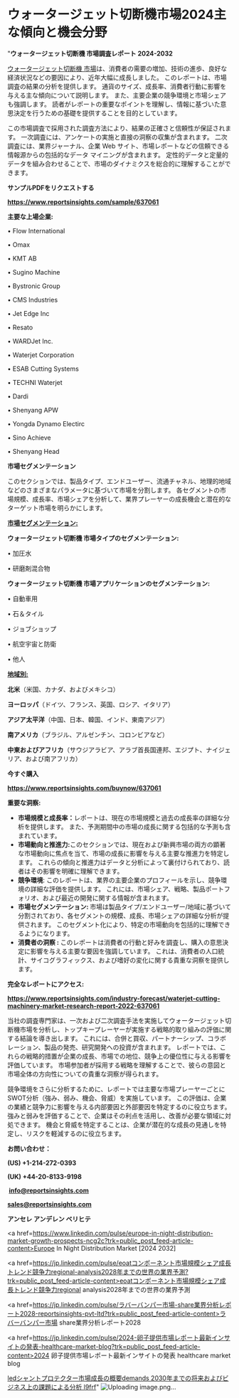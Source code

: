 # ウォータージェット切断機市場2024主な傾向と機会分野

"<strong>ウォータージェット切断機 市場調査レポート 2024-2032</strong>

<a href=https://www.reportsinsights.com/sample/637061>ウォータージェット切断機 市場</a>は、消費者の需要の増加、技術の進歩、良好な経済状況などの要因により、近年大幅に成長しました。 このレポートは、市場調査の結果の分析を提供します。 通貨のサイズ、成長率、消費者行動に影響を与える主な傾向について説明します。 また、主要企業の競争環境と市場シェアも強調します。 読者がレポートの重要なポイントを理解し、情報に基づいた意思決定を行うための基礎を提供することを目的としています。

この市場調査で採用された調査方法により、結果の正確さと信頼性が保証されます。 一次調査には、アンケートの実施と直接の洞察の収集が含まれます。 二次調査には、業界ジャーナル、企業 Web サイト、市場レポートなどの信頼できる情報源からの包括的なデータ マイニングが含まれます。 定性的データと定量的データを組み合わせることで、市場のダイナミクスを総合的に理解することができます。

<strong><b>サンプルPDFをリクエストする</b></strong>

<a href=https://www.reportsinsights.com/sample/637061><strong><u>https://www.reportsinsights.com/sample/637061</u></strong></a>

<strong>主要な上場企業:</strong>

• Flow International

• Omax

• KMT AB

• Sugino Machine

• Bystronic Group

• CMS Industries

• Jet Edge Inc

• Resato

• WARDJet Inc.

• Waterjet Corporation

• ESAB Cutting Systems

• TECHNI Waterjet

• Dardi

• Shenyang APW

• Yongda Dynamo Electirc

• Sino Achieve

• Shenyang Head

<strong>市場セグメンテーション</strong>

このセクションでは、製品タイプ、エンドユーザー、流通チャネル、地理的地域などのさまざまなパラメータに基づいて市場を分割します。 各セグメントの市場規模、成長率、市場シェアを分析して、業界プレーヤーの成長機会と潜在的なターゲット市場を明らかにします。

<strong><u>市場セグメンテーション</u></strong><strong><u>:</u></strong>

<strong>ウォータージェット切断機 市場タイプのセグメンテーション:</strong>

• 加圧水

• 研磨剤混合物

<strong>ウォータージェット切断機 市場アプリケーションのセグメンテーション:</strong>

• 自動車用

• 石＆タイル

• ジョブショップ

• 航空宇宙と防衛

• 他人

<strong><u>地域別</u></strong><strong><u>:</u></strong>

<strong>北米</strong>（米国、カナダ、およびメキシコ）

<strong>ヨーロッパ</strong>（ドイツ、フランス、英国、ロシア、イタリア）

<strong>アジア太平洋</strong>（中国、日本、韓国、インド、東南アジア）

<strong>南アメリカ</strong>（ブラジル、アルゼンチン、コロンビアなど）

<strong>中東およびアフリカ</strong>（サウジアラビア、アラブ首長国連邦、エジプト、ナイジェリア、および南アフリカ）

<strong>今すぐ購入</strong>

<a href=https://www.reportsinsights.com/buynow/637061><strong><u>https://www.reportsinsights.com/buynow/637061</u></strong></a>

<strong>重要な洞察:</strong>
<ul>
  <li><strong>市場規模と成長率：</strong>レポートは、現在の市場規模と過去の成長率の詳細な分析を提供します。 また、予測期間中の市場の成長に関する包括的な予測も含まれています。</li>
  <li><strong>市場動向と推進力:</strong>このセクションでは、現在および新興市場の両方の顕著な市場動向に焦点を当て、市場の成長に影響を与える主要な推進力を特定します。 これらの傾向と推進力はデータと分析によって裏付けられており、読者はその影響を明確に理解できます。</li>
  <li><strong>競争環境</strong>: このレポートは、業界の主要企業のプロフィールを示し、競争環境の詳細な評価を提供します。 これには、市場シェア、戦略、製品ポートフォリオ、および最近の開発に関する情報が含まれます。</li>
  <li><strong>市場セグメンテーション: </strong>市場は製品タイプ/エンドユーザー/地域に基づいて分割されており、各セグメントの規模、成長、市場シェアの詳細な分析が提供されます。 このセグメント化により、特定の市場動向を包括的に理解できるようになります。</li>
  <li><strong>消費者の洞察 : </strong>このレポートは消費者の行動と好みを調査し、購入の意思決定に影響を与える主要な要因を強調しています。 これは、消費者の人口統計、サイコグラフィックス、および嗜好の変化に関する貴重な洞察を提供します。</li>
</ul>
<strong>完全なレポートにアクセス:</strong>

<a href=https://www.reportsinsights.com/industry-forecast/waterjet-cutting-machinery-market-research-report-2022-637061><strong><u><b>https://www.reportsinsights.com/industry-forecast/waterjet-cutting-machinery-market-research-report-2022-637061</b></u></strong></a>

当社の調査専門家は、一次および二次調査手法を実施してウォータージェット切断機市場を分析し、トップキープレーヤーが実施する戦略的取り組みの評価に関する結論を導き出します。 これには、合併と買収、パートナーシップ、コラボレーション、製品の発売、研究開発への投資が含まれます。 レポートでは、これらの戦略的措置が企業の成長、市場での地位、競争上の優位性に与える影響を評価しています。 市場参加者が採用する戦略を理解することで、彼らの意図と市場全体の方向性についての貴重な洞察が得られます。

競争環境をさらに分析するために、レポートでは主要な市場プレーヤーごとにSWOT分析（強み、弱み、機会、脅威）を実施しています。 この評価は、企業の業績と競争力に影響を与える内部要因と外部要因を特定するのに役立ちます。 強みと弱みを評価することで、企業はその利点を活用し、改善が必要な領域に対処できます。 機会と脅威を特定することは、企業が潜在的な成長の見通しを特定し、リスクを軽減するのに役立ちます。

<strong>お問い合わせ：</strong>

<strong>(US) +1-214-272-0393</strong>

<strong>(UK) +44-20-8133-9198</strong>

<strong> </strong><a href=info@reportsinsights.com><strong><u>info@reportsinsights.com</u></strong></a>

<a href=sales@reportsinsights.com><strong><u>sales@reportsinsights.com</u></strong></a>

<strong>アンセレ アンデレン ベリヒテ</strong>

<a href=https://www.linkedin.com/pulse/europe-in-night-distribution-market-growth-prospects-ncg2c?trk=public_post_feed-article-content>Europe In Night Distribution Market [2024 2032]</a>

<a href=https://jp.linkedin.com/pulse/eoatコンポーネント市場規模シェア成長トレンド競争力regional-analysis2028年までの世界の業界予測?trk=public_post_feed-article-content>eoatコンポーネント市場規模シェア成長トレンド競争力regional analysis2028年までの世界の業界予測</a>

<a href=https://jp.linkedin.com/pulse/ラバーバンパー市場-share業界分析レポート2028-reportsinsights-pvt-ltd?trk=public_post_feed-article-content>ラバーバンパー市場 share業界分析レポート2028</a>

<a href=https://jp.linkedin.com/pulse/2024-卵子提供市場レポート最新インサイトの発表-healthcare-market-blog?trk=public_post_feed-article-content>2024 卵子提供市場レポート最新インサイトの発表 healthcare market blog</a>

<a href=https://www.linkedin.com/pulse/ledシャントプロテクター市場成長の概要demands-2030年までの将来およびビジネス上の課題による分析-l9frf/>ledシャントプロテクター市場成長の概要demands 2030年までの将来およびビジネス上の課題による分析 l9frf</a>"
![Uploading image.png…]()
